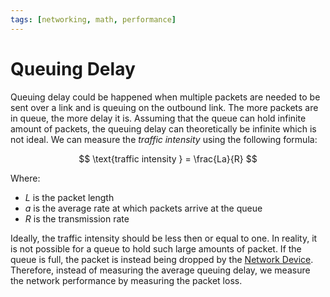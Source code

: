 ```yaml
---
tags: [networking, math, performance]
---
```


# Queuing Delay

Queuing delay could be happened when multiple packets are needed to be sent over
a link and is queuing on the outbound link. The more packets are in queue, the
more delay it is. Assuming that the queue can hold infinite amount of packets,
the queuing delay can theoretically be infinite which is not ideal. We can
measure the *traffic intensity* using the following formula:

$$
\text{traffic intensity } = \frac{La}{R}
$$

Where:
- $L$ is the packet length
- $a$ is the average rate at which packets arrive at the queue
- $R$ is the transmission rate

Ideally, the traffic intensity should be less then or equal to one. In reality,
it is not possible for a queue to hold such large amounts of packet. If the
queue is full, the packet is instead being dropped by the [Network Device](202207051821.md).
Therefore, instead of measuring the average queuing delay, we measure the
network performance by measuring the packet loss.
